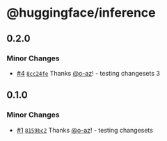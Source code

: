 # @huggingface/inference

## 0.2.0

### Minor Changes

- [#4](https://github.com/o-az/huggingface.js/pull/4) [`8cc24fe`](https://github.com/o-az/huggingface.js/commit/8cc24fe65b2f630a95d0da726a08461682e2f750) Thanks [@o-az](https://github.com/o-az)! - testing changesets 3

## 0.1.0

### Minor Changes

- [#1](https://github.com/o-az/huggingface.js/pull/1) [`8159bc2`](https://github.com/o-az/huggingface.js/commit/8159bc27eb303534110079fb7b9d217a6750178b) Thanks [@o-az](https://github.com/o-az)! - testing changesets
